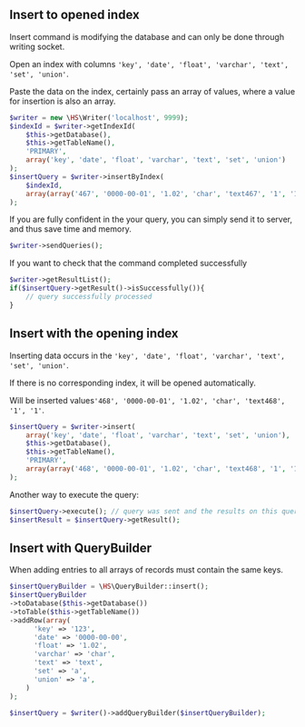 Insert to opened index
------------
Insert command is modifying the database and can only be done through writing socket.

Open an index with columns `'key', 'date', 'float', 'varchar', 'text', 'set', 'union'`.

Paste the data on the index, certainly pass an array of values, where a value for insertion is also an array.

```php
$writer = new \HS\Writer('localhost', 9999);
$indexId = $writer->getIndexId(
    $this->getDatabase(),
    $this->getTableName(),
    'PRIMARY',
    array('key', 'date', 'float', 'varchar', 'text', 'set', 'union')
);
$insertQuery = $writer->insertByIndex(
    $indexId,
    array(array('467', '0000-00-01', '1.02', 'char', 'text467', '1', '1'))
);
```

If you are fully confident in the your query, you can simply send it to server, and thus save time and memory.

```php
$writer->sendQueries();
```

If you want to check that the command completed successfully

```php
$writer->getResultList();
if($insertQuery->getResult()->isSuccessfully()){
    // query successfully processed
}
```

Insert with the opening index
------------
Inserting data occurs in the `'key', 'date', 'float', 'varchar', 'text', 'set', 'union'`.

If there is no corresponding index, it will be opened automatically.

Will be inserted values ​​`'468', '0000-00-01', '1.02', 'char', 'text468', '1', '1'`.

```php
$insertQuery = $writer->insert(
    array('key', 'date', 'float', 'varchar', 'text', 'set', 'union'),
    $this->getDatabase(),
    $this->getTableName(),
    'PRIMARY',
    array(array('468', '0000-00-01', '1.02', 'char', 'text468', '1', '1'))
);
```

Another way to execute the query:
```php
$insertQuery->execute(); // query was sent and the results on this query and all from the queue were parsed
$insertResult = $insertQuery->getResult();
```

Insert with QueryBuilder
------------
When adding entries to all arrays of records must contain the same keys.

```php
$insertQueryBuilder = \HS\QueryBuilder::insert();
$insertQueryBuilder
->toDatabase($this->getDatabase())
->toTable($this->getTableName())
->addRow(array(
      'key' => '123',
      'date' => '0000-00-00',
      'float' => '1.02',
      'varchar' => 'char',
      'text' => 'text',
      'set' => 'a',
      'union' => 'a',
    )
);

$insertQuery = $writer()->addQueryBuilder($insertQueryBuilder);
```